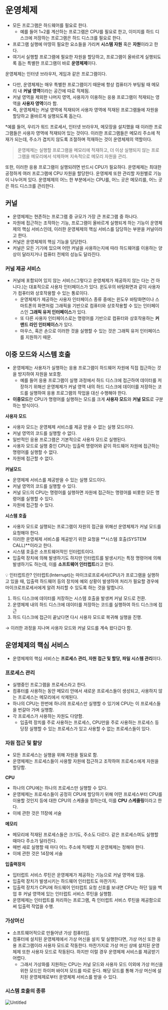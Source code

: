 # 운영체제

- 모든 프로그램은 하드웨어를 필요로 한다.
    - 예를 들어 1+2를 계산하는 프로그램은 CPU를 필요로 한고, 이미지를 하드 디스크에 저장하는 프로그램은 하드 디스크를 필요로 한다.
- 프로그램 실행에 마땅히 필요한 요소들을 가리켜 **시스템 자원** 혹은 **자원**이라고 한다.
- 여기서 실행할 프로그램에 필요한 자원을 할당하고, 프로그램이 올바르게 실행되도록 돕는 특별한 프로그램이 바로 **운영체제**이다.

운영체제는 인터넷 브라우저, 게임과 같은 프로그램이다. 

- 다만, 운영체제는 매우 특별한 프로그램이기 때문에 항상 컴퓨터가 부팅될 때 메모리 내 **커널 영역**이라는 공간에 따로 적제됨.
- 커널 영역을 제외한 나머지 영역, 사용자가 이용하는 응용 프로그램이 적재되는 영역을 **사용자 영역**이라 함.
- 즉, 운영체제는 커널 영역에 적재되어 사용자 영역에 적재된 프로그램들에 자원을 할당하고 올바르게 실행되도록 돕는다.

*예를 들어, 우리가 워드 프로세서, 인터넷 브라우저, 메모장을 설치했을 때 이러한 프로그램들은 사용자 영역에 적재되어 있는 것이다. 이러한 프로그램들은 메모리 주소에 적재가 되는데, 주소가 겹치지 않도록 조절하며 적재하는 것이 운영체제의 역할이다.

> 운영체제는 실행할 프로그램을 메모리에 적재하고, 더 이상 실행되지 않는 프로그램을 메모리에서 삭제하며 지속적으로 메모리 자원을 관리.
> 

또한, 이러한 응용 프로그램이 실행되려면 반드시 CPU가 필요하다. 운영체제는 최대한 공정하게 여러 프로그램에 CPU 자원을 할당한다.  운영체제 또한 관리할 자원별로 기능이 나누어져 있다. 운영체제의 어느 한 부분에서는 CPU를, 어느 곳은 메모리를, 어느 곳은 하드 디스크를 관리한다.

## 커널

- 운영체제는 현존하는 프로그램 중 규모가 가장 큰 프로그램 중 하나다.
- 자원에 접근하는 조작하는 기능, 프로그램이 올바르게 실행되게 하는 기능이 운영체제의 핵심 서비스인데, 이러한 운영체제의 핵심 서비스를 담당하는 부분을 커널이라고 한다.
- 커널은 운영체제의 핵심 기능을 담당한다.
- 커널은 모든 기기에 있으며 어떤 커널을 사용하는지에 따라 하드웨어를 이용하는 양상이 달라지거나 컴퓨터 전체의 성능도 달라진다.

### 커널 제공 서비스

- 커널에 포함되어 있지 않는 서비스(그렇다고 운영체제가 제공하지 않는 다는 건 아니다.)는 대표적으로 사용자 인터페이스가 있다. 윈도우의 바탕화면과 같이 사용자가 컴퓨터와 상호작용할 수 있는 통로이다.
    - 운영체제가 제공하는 사용자 인터페이스 종류 중에는 윈도우 바탕화면이나 스마트폰의 화면처럼 그래픽을 기반으로 컴퓨터와 상호작용할 수 있는 인터페이스인 **그래픽 유저 인터페이스**가 있다.
    - 또 다른 사용자 인터페이스로는 명령어를 기반으로 컴퓨터와 상호작용하는 **커맨드 라인 인터페이스**가 있다.
    - 마우스, 혹은 손으로 이러한 것을 실행할 수 있는 것은 그래픽 유저 인터페이스를 지원하기 때문.

## 이중 모드와 시스템 호출

- 운영체제는 사용자가 실행하는 응용 프로그램이 하드웨어 자원에 직접 접근하는 것을 방지하여 자원을 보호함.
    - 예를 들어 응용 프로그램이 실행 과정에서 하드 디스크에 접근하여 데이터를 저장하기 위해선 운영체제가 커널 영역 내의 하드 디스크에 데이터를 저장하는 코드를 실행하여 응용 프로그램의 작업을 대신 수행해야 한다.
- **이중모드**란 CPU가 명령어를 실행하는 모드를 크게 **사용자 모드**와 **커널 모드**로 구분하는 방식이다.

**사용자 모드**

- 사용자 모드는 운영체제 서비스를 제공 받을 수 없는 실행 모드이다.
- 커널 영역의 코드를 실행할 수 없다.
- 일반적인 응용 프로그램은 기본적으로 사용자 모드로 실행된다.
- 사용자 모드로 실행 중인 CPU는 입출력 명령어와 같이 하드웨어 자원에 접근하는 명령어를 실행할 수 없다.
- 자원에 접근할 수 없다.

**커널모드**

- 운영체제 서비스를 제공받을 수 있는 실행 모드이다.
- 커널 영역의 코드를 실행할 수 있다.
- 커널 모드의 CPU는 명령어를 실행하면 자원에 접근하는 명령어를 비롯한 모든 명령어를 실행할 수 있다.
- 자원에 접근할 수 있다.

**시스템 호출**

- 사용자 모드로 실행되는 프로그램이 자원의 접근을 위해선 운영체제가 커널 모드를 요청해야 한다.
- 이러한 운영체제 서비스를 제공받기 위한 요청을 **시스템 호출(SYSTEM CALL)**이라고 한다.
- 시스템 호출은 소프트웨어적인 인터럽트이다.
- 입출력 장치에 의해 발생하기도 하지만 인터럽트를 발생시키는 특정 명령어에 의해 발생하기도 하는데, 이를 **소프트웨어 인터럽트**라고 한다.

<aside>
💡 인터럽트란?
인터럽트(Interrupt)는 마이크로프로세서(CPU)가 프로그램을 실행하고 있을 때, 입출력 하드웨어 등의 장치에 예외 상황이 발생하여 처리가 필요할 경우에 마이크로프로세서에게 알려 처리할 수 있도록 하는 것을 말합니다.

</aside>

1. 하드 디스크에 데이터를 저장하는 시스템 호출을 발생켜 커널 모드로 전환.
2. 운영체제 내의 하드 디스크에 데이터를 저장하는 코드를 실행하여 하드 디스크에 접근
3. 하드 디스크에 접근이 끝났다면 다시 사용자 모드로 복귀해 실행을 진행.

→ 이러한 과정을 지나며 사용자 모드와 커널 모드를 계속 왔다갔다 함.

## 운영체제의 핵심 서비스

- 운영체제의 핵심 서비스는 **프로세스 관리, 자원 접근 및 할당, 파일 시스템 관리**이다.

### 프로세스 관리

- 실행중인 프로그램을 프로세스라고 한다.
- 컴퓨터를 사용하는 동안 메모리 안에서 새로운 프로세스들이 생성되고, 사용하지 않는 프로세스는 메모리에서 삭제된다.
- 하나의 CPU는 한번에 하나의 프로세스만 실행할 수 있기에 CPU는 이 프로세스들을 번갈아 가며 실행함.
- 각 프로세스가 사용하는 자원도 다양함.
    - 입출력 장치를 주로 사용하는 프로세스, CPU만을 주로 사용하는 프로세스 등 당장 실행할 수 있는 프로세스가 있고 사용할 수 없는 프로세스들이 있다.

### 자원 접근 및 할당

- 모든 프로세스는 실행을 위해 자원을 필요로 함.
- 운영체제는 프로세스들이 사용할 자원에 접근하고 조작하여 프로세스에게 자원을 할당함.

******CPU******

- 하나의 CPU에는 하나의 프로세스만 실행할 수 있다.
- 운영체제는 프로세스들이 공정히 CPU에 할당하기 위해 어떤 프로세스부터 CPU를 이용할 것인지 등에 대한 CPU의 스케줄을 정하는데, 이를 **CPU 스케줄링**이라고 한다.
- 이에 관한 것은 11장에 서술

**메모리**

- 메모리에 적재된 프로세스들은 크기도, 주소도 다르다. 같은 프로세스여도 실행할 때마다 주소가 달라진다.
- 매번 새로 실행할 때 마다 어느 주소에 적재할 지 운영체제는 정해야 한다.
- 이에 관한 것은 14장에 서술

**입출력장치**

- 입터럽트 서비스 루틴은 운영체제가 제공하는 기능으로 커널 영역에 있음.
- 입출력 장치가 발생시키는 하드웨어 인터럽트도 마찬가지.
- 입출력 장치가 CPU에 하드웨어 인터럽트 요청 신호를 보내면 CPU는 하던 일을 백업 후 커널 영역에 있는 인터럽트 서비스 루틴을 실행함.
- 운영체제는 인터럽트를 처리하는 프로그램, 즉 인터럽트 서비스 루틴을 제공함으로써 입출력 작업을 수행.

### 가상머신

- 소프트웨어적으로 만들어낸 가상 컴퓨터임.
- 컴퓨터에 설치된 운영체제에서 가상 머신을 설치 및 실행한다면, 가상 머신 또한 응용 프로그램이라 사용자 모드로 작동한다. 마찬가지로 가상 머신 상에 설치된 운영체제 또한 사용자 모드로 작동된다. 하지만 이럴 경우 운영체제 서비스를 제공받기 어렵다.
    - 그래서 가상화를 지원하는 CPU는 커널 모드와 사용자 모드 이외에 가상 머신을 위한 모드인 하이퍼 바이저 모드를 따로 둔다. 해당 모드를 통해 가상 머신에 설치된 운영체제로부터 운영체제 서비스를 받을 수 있다.

### 시스템 호출의 종류

![Untitled](https://prod-files-secure.s3.us-west-2.amazonaws.com/970ff13a-5200-405b-aefb-11bbe7b980e7/b135c331-5e9e-4cdc-b8df-98555b989882/Untitled.png)
